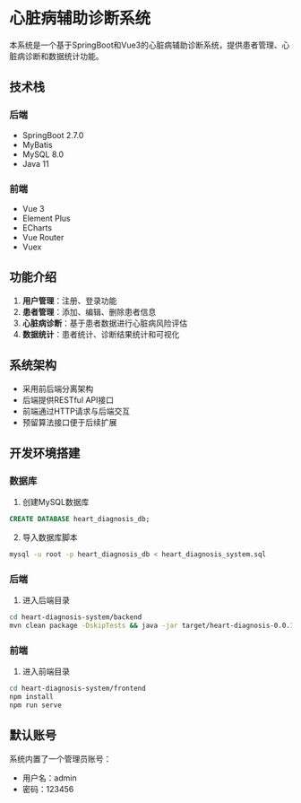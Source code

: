 # 心脏病辅助诊断系统

本系统是一个基于SpringBoot和Vue3的心脏病辅助诊断系统，提供患者管理、心脏病诊断和数据统计功能。

## 技术栈

### 后端
- SpringBoot 2.7.0
- MyBatis
- MySQL 8.0
- Java 11

### 前端
- Vue 3
- Element Plus
- ECharts
- Vue Router
- Vuex

## 功能介绍

1. **用户管理**：注册、登录功能
2. **患者管理**：添加、编辑、删除患者信息
3. **心脏病诊断**：基于患者数据进行心脏病风险评估
4. **数据统计**：患者统计、诊断结果统计和可视化

## 系统架构

- 采用前后端分离架构
- 后端提供RESTful API接口
- 前端通过HTTP请求与后端交互
- 预留算法接口便于后续扩展

## 开发环境搭建

### 数据库

1. 创建MySQL数据库
```sql
CREATE DATABASE heart_diagnosis_db;
```

2. 导入数据库脚本
```bash
mysql -u root -p heart_diagnosis_db < heart_diagnosis_system.sql
```

### 后端

1. 进入后端目录
```bash
cd heart-diagnosis-system/backend
mvn clean package -DskipTests && java -jar target/heart-diagnosis-0.0.1-SNAPSHOT.jar
```

### 前端

1. 进入前端目录
```bash
cd heart-diagnosis-system/frontend
npm install
npm run serve
```

## 默认账号

系统内置了一个管理员账号：
- 用户名：admin
- 密码：123456